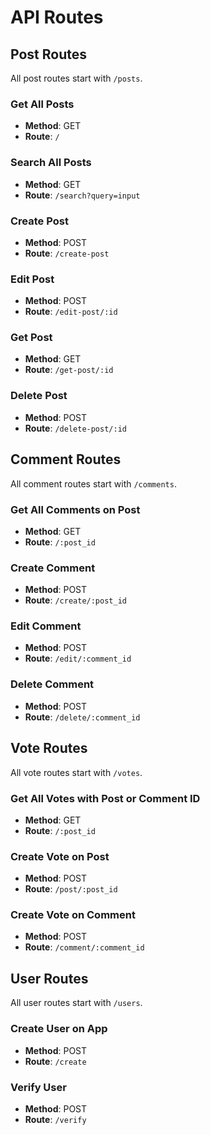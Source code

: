 # API Routes

## Post Routes

All post routes start with `/posts`.

### Get All Posts

- **Method**: GET
- **Route**: `/`

### Search All Posts

- **Method**: GET
- **Route**: `/search?query=input`

### Create Post

- **Method**: POST
- **Route**: `/create-post`

### Edit Post

- **Method**: POST
- **Route**: `/edit-post/:id`

### Get Post

- **Method**: GET
- **Route**: `/get-post/:id`

### Delete Post

- **Method**: POST
- **Route**: `/delete-post/:id`

## Comment Routes

All comment routes start with `/comments`.

### Get All Comments on Post

- **Method**: GET
- **Route**: `/:post_id`

### Create Comment

- **Method**: POST
- **Route**: `/create/:post_id`

### Edit Comment

- **Method**: POST
- **Route**: `/edit/:comment_id`

### Delete Comment

- **Method**: POST
- **Route**: `/delete/:comment_id`

## Vote Routes

All vote routes start with `/votes`.

### Get All Votes with Post or Comment ID

- **Method**: GET 
- **Route**: `/:post_id`

### Create Vote on Post

- **Method**: POST
- **Route**: `/post/:post_id`

### Create Vote on Comment

- **Method**: POST
- **Route**: `/comment/:comment_id`

## User Routes

All user routes start with `/users`.

### Create User on App

- **Method**: POST
- **Route**: `/create`

### Verify User

- **Method**: POST
- **Route**: `/verify`
